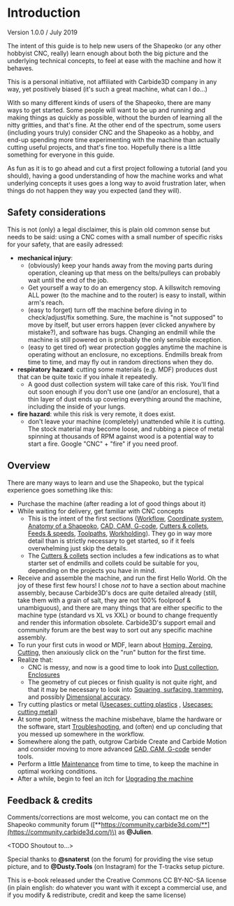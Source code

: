 # Introduction

Version 1.0.0 / July 2019

The intent of this guide is to help new users of the Shapeoko \(or any other hobbyist CNC, really\) learn enough about both the big picture and the underlying technical concepts, to feel at ease with the machine and how it behaves. 

This is a personal initiative, not affiliated with Carbide3D company in any way, yet positively biased \(it's such a great machine, what can I do...\) 

With so many different kinds of users of the Shapeoko, there are many ways to get started. Some people will want to be up and running and making things as quickly as possible, without the burden of learning all the nitty gritties, and that's fine. At the other end of the spectrum, some users \(including yours truly\) consider CNC and the Shapeoko as a hobby, and end-up spending more time experimenting with the machine than actually cutting useful projects, and that's fine too. Hopefully there is a little something for everyone in this guide.

As fun as it is to go ahead and cut a first project following a tutorial \(and you should\), having a good understanding of how the machine works and what underlying concepts it uses goes a long way to avoid frustration later, when things do not happen they way you expected \(and they will\).

## Safety considerations

This is not \(only\) a legal disclaimer, this is plain old common sense but needs to be said: using a CNC comes with a small number of specific risks for your safety, that are easily adressed:

* **mechanical injury**:
  * \(obviously\) keep your hands away from the moving parts during operation, cleaning up that mess on the belts/pulleys can probably wait until the end of the job.
  * Get yourself a way to do an emergency stop. A killswitch removing ALL power \(to the machine and to the router\) is easy to install, within arm's reach.
  * \(easy to forget\) turn off the machine before diving in to check/adjust/fix something. Sure, the machine is "not supposed" to move by itself, but user errors happen \(ever clicked anywhere by mistake?\), and software has bugs. Changing an endmill while the machine is still powered on is probably the only sensible exception.
  * \(easy to get tired of\) wear protection goggles anytime the machine is operating without an enclosure, no exceptions. Endmills break from time to time, and may fly out in random directions when they do. 
* **respiratory hazard**: cutting some materials \(e.g. MDF\) produces dust that can be quite toxic if you inhale it repeatedly. 
  * A good dust collection system will take care of this risk. You'll find out soon enough if you don't use one \(and/or an enclosure\), that a thin layer of dust ends up covering everything around the machine, including the inside of your lungs.
* **fire hazard**: while this risk is very remote, it does exist.
  * don't leave your machine \(completely\) unattended while it is cutting. The stock material may become loose, and rubbing a piece of metal spinning at thousands of RPM against wood is a potential way to start a fire. Google "CNC" + "fire" if you need proof.

## **Overview**

There are many ways to learn and use the Shapeoko, but the typical experience goes something like this:

* Purchase the machine \(after reading a lot of good things about it\) 
* While waiting for delivery, get familiar with CNC concepts 
  * This is the intent of the first sections \([Workflow](workflow.md), [Coordinate system](), [Anatomy of a Shapeoko](anatomy-of-a-shapeoko.md), [CAD, CAM, G-code](cad-cam-tools.md), [Cutters & collets](cutters.md), [Feeds & speeds](feeds-and-speeds-basics.md), [Toolpaths](toolpath-basics.md), [Workholding](workholding.md)\). They go in way more detail than is strictly necessary to get started, so if it feels overwhelming just skip the details.
  * The [Cutters & collets](cutters.md) section includes a few indications as to what starter set of endmills and collets could be suitable for you, depending on the projects you have in mind. 
* Receive and assemble the machine, and run the first Hello World. Oh the joy of these first few hours! I chose _not_ to have a section about machine assembly, because Carbide3D's docs are quite detailed already \(still, take them with a grain of salt, they are not 100% foolproof & unambiguous\), and there are many things that are either specific to the machine type \(standard vs XL vs XXL\) or bound to change frequently and render this information obsolete. Carbide3D's support email and community forum are the best way to sort out any specific machine assembly.
* To run your first cuts in wood or MDF, learn about [Homing, Zeroing, Cutting](first-cuts.md), then anxiously click on the "run" button for the first time. 
* Realize that:
  * CNC is messy, and now is a good time to look into [Dust collection, Enclosures](dust-collection.md)
  * The geometry of cut pieces or finish quality is not quite right, and that it may be necessary to look into [Squaring, surfacing, tramming](squaring.md), and possibly [Dimensional accuracy](x-y-z-calibration.md).
* Try cutting plastics or metal \([Usecases: cutting plastics](cutting-plastics.md) , [Usecases: cutting metal](cutting-metal.md)\)
* At some point, witness the machine misbehave, blame the hardware or the software, start [Troubleshooting](), and \(often\) end up concluding that you messed up somewhere in the workflow.
* Somewhere along the path, outgrow Carbide Create and Carbide Motion and consider moving to more advanced [CAD, CAM, G-code](cad-cam-tools.md) sender tools.
* Perform a little [Maintenance](maintenance.md) from time to time, to keep the machine in optimal working conditions.
* After a while, begin to feel an itch for [Upgrading the machine](upgrading-the-machine.md)

## **Feedback & credits**

Comments/corrections are most welcome, you can contact me on the Shapeoko community forum \([**https://community.carbide3d.com/**](https://community.carbide3d.com/)\) as **@Julien**.

&lt;TODO Shoutout to...&gt; 

Special thanks to **@snaterst** \(on the forum\) for providing the vise setup picture, and to **@Dusty.Tools** \(on Instagram\) for the T-tracks setup picture.

This is e-book released under the Creative Commons CC BY-NC-SA license \(in plain english: do whatever you want with it except a commercial use, and if you modify & redistribute, credit and keep the same license\)





